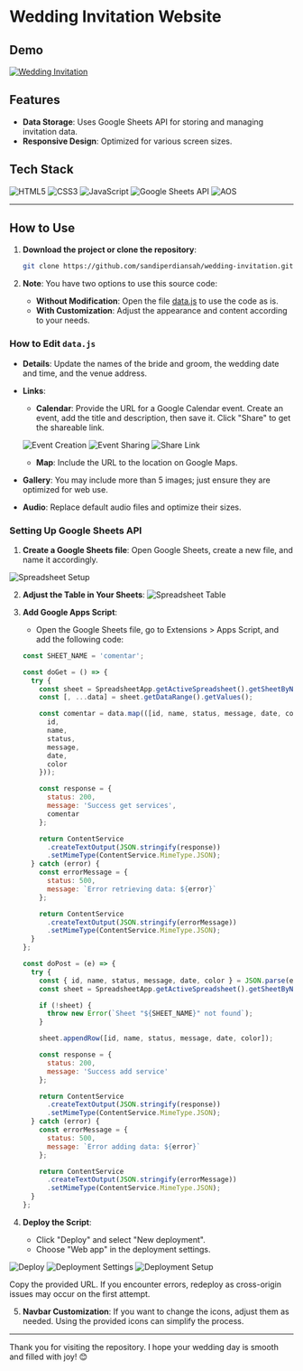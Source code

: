 # Wedding Invitation Website

## Demo

[![Wedding Invitation](https://img.shields.io/badge/Demo-Wedding%20Invitation-blue?style=for-the-badge&logoColor=white)](https://sandiperdiansah.github.io/wedding-invitation)

## Features

- **Data Storage**: Uses Google Sheets API for storing and managing invitation data.
- **Responsive Design**: Optimized for various screen sizes.

## Tech Stack

![HTML5](https://img.shields.io/badge/HTML5-E34F26?style=for-the-badge&logo=html5&logoColor=white)
![CSS3](https://img.shields.io/badge/CSS3-1572B6?style=for-the-badge&logo=css3&logoColor=white)
![JavaScript](https://img.shields.io/badge/JavaScript-F7DF1E?style=for-the-badge&logo=javascript&logoColor=black)
![Google Sheets API](https://img.shields.io/badge/Google%20Sheets%20API-34A853?style=for-the-badge&logo=googlesheets&logoColor=white)
![AOS](https://img.shields.io/badge/AOS-Animate%20On%20Scroll-38B2AC?style=for-the-badge)

<hr/>

## How to Use

1. **Download the project or clone the repository**:
    ```bash
    git clone https://github.com/sandiperdiansah/wedding-invitation.git
    ```

2. **Note**: You have two options to use this source code:
    - **Without Modification**: Open the
      file [data.js](https://github.com/SandiPerdiansah/wedding-invitation/blob/main/src/assets/data/data.js) to use the
      code as is.
    - **With Customization**: Adjust the appearance and content according to your needs.

### How to Edit `data.js`

- **Details**: Update the names of the bride and groom, the wedding date and time, and the venue address.
- **Links**:
    - **Calendar**: Provide the URL for a Google Calendar event. Create an event, add the title and description, then
      save it. Click "Share" to get the shareable link.

  ![Event Creation](src/assets/images/readme1.png)
  ![Event Sharing](src/assets/images/readme2.png)
  ![Share Link](src/assets/images/readme3.png)

    - **Map**: Include the URL to the location on Google Maps.
- **Gallery**: You may include more than 5 images; just ensure they are optimized for web use.
- **Audio**: Replace default audio files and optimize their sizes.

### Setting Up Google Sheets API

1. **Create a Google Sheets file**: Open Google Sheets, create a new file, and name it accordingly.

![Spreadsheet Setup](src/assets/images/readme4.png)

2. **Adjust the Table in Your Sheets**:
   ![Spreadsheet Table](src/assets/images/readme5.png)

3. **Add Google Apps Script**:
    - Open the Google Sheets file, go to Extensions > Apps Script, and add the following code:

    ```javascript
    const SHEET_NAME = 'comentar';

    const doGet = () => {
      try {
        const sheet = SpreadsheetApp.getActiveSpreadsheet().getSheetByName(SHEET_NAME);
        const [, ...data] = sheet.getDataRange().getValues();

        const comentar = data.map(([id, name, status, message, date, color]) => ({
          id,
          name,
          status,
          message,
          date,
          color
        }));

        const response = {
          status: 200,
          message: 'Success get services',
          comentar
        };

        return ContentService
          .createTextOutput(JSON.stringify(response))
          .setMimeType(ContentService.MimeType.JSON);
      } catch (error) {
        const errorMessage = {
          status: 500,
          message: `Error retrieving data: ${error}`
        };

        return ContentService
          .createTextOutput(JSON.stringify(errorMessage))
          .setMimeType(ContentService.MimeType.JSON);
      }
    };

    const doPost = (e) => {
      try {
        const { id, name, status, message, date, color } = JSON.parse(e.postData.contents);
        const sheet = SpreadsheetApp.getActiveSpreadsheet().getSheetByName(SHEET_NAME);

        if (!sheet) {
          throw new Error(`Sheet "${SHEET_NAME}" not found`);
        }

        sheet.appendRow([id, name, status, message, date, color]);

        const response = {
          status: 200,
          message: 'Success add service'
        };

        return ContentService
          .createTextOutput(JSON.stringify(response))
          .setMimeType(ContentService.MimeType.JSON);
      } catch (error) {
        const errorMessage = {
          status: 500,
          message: `Error adding data: ${error}`
        };

        return ContentService
          .createTextOutput(JSON.stringify(errorMessage))
          .setMimeType(ContentService.MimeType.JSON);
      }
    };
    ```

4. **Deploy the Script**:
    - Click "Deploy" and select "New deployment".
    - Choose "Web app" in the deployment settings.

![Deploy](src/assets/images/readme8.png)
![Deployment Settings](src/assets/images/readme7.png)
![Deployment Setup](src/assets/images/readme6.png)

Copy the provided URL. If you encounter errors, redeploy as cross-origin issues may occur on the first attempt.

5. **Navbar Customization**: If you want to change the icons, adjust them as needed. Using the provided icons can
   simplify the process.

---

Thank you for visiting the repository. I hope your wedding day is smooth and filled with joy! 😊
